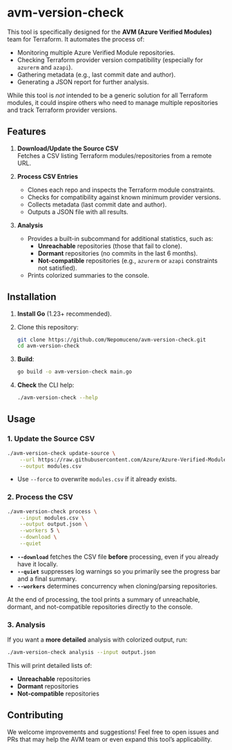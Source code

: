 # avm-version-check

This tool is specifically designed for the **AVM (Azure Verified Modules)** team for Terraform. It automates the process of:

- Monitoring multiple Azure Verified Module repositories.
- Checking Terraform provider version compatibility (especially for `azurerm` and `azapi`).
- Gathering metadata (e.g., last commit date and author).
- Generating a JSON report for further analysis.

While this tool is _not_ intended to be a generic solution for all Terraform modules, it could inspire others who need to manage multiple repositories and track Terraform provider versions.

## Features

1. **Download/Update the Source CSV**  
   Fetches a CSV listing Terraform modules/repositories from a remote URL.  

2. **Process CSV Entries**  
   - Clones each repo and inspects the Terraform module constraints.
   - Checks for compatibility against known minimum provider versions.
   - Collects metadata (last commit date and author).
   - Outputs a JSON file with all results.

3. **Analysis**  
   - Provides a built-in subcommand for additional statistics, such as:
     - **Unreachable** repositories (those that fail to clone).
     - **Dormant** repositories (no commits in the last 6 months).
     - **Not-compatible** repositories (e.g., `azurerm` or `azapi` constraints not satisfied).
   - Prints colorized summaries to the console.

## Installation

1. **Install Go** (1.23+ recommended).
2. Clone this repository:

   ```bash
   git clone https://github.com/Nepomuceno/avm-version-check.git
   cd avm-version-check
   ```

3. **Build**:

   ```bash
   go build -o avm-version-check main.go
   ```

4. **Check** the CLI help:

   ```bash
   ./avm-version-check --help
   ```

## Usage

### 1. Update the Source CSV

```bash
./avm-version-check update-source \
    --url https://raw.githubusercontent.com/Azure/Azure-Verified-Modules/refs/heads/main/docs/static/module-indexes/TerraformResourceModules.csv \
    --output modules.csv
```

- Use `--force` to overwrite `modules.csv` if it already exists.

### 2. Process the CSV

```bash
./avm-version-check process \
    --input modules.csv \
    --output output.json \
    --workers 5 \
    --download \
    --quiet
```

- **`--download`** fetches the CSV file **before** processing, even if you already have it locally.  
- **`--quiet`** suppresses log warnings so you primarily see the progress bar and a final summary.
- **`--workers`** determines concurrency when cloning/parsing repositories.

At the end of processing, the tool prints a summary of unreachable, dormant, and not-compatible repositories directly to the console.

### 3. Analysis

If you want a **more detailed** analysis with colorized output, run:

```bash
./avm-version-check analysis --input output.json
```

This will print detailed lists of:
- **Unreachable** repositories
- **Dormant** repositories
- **Not-compatible** repositories

## Contributing

We welcome improvements and suggestions! Feel free to open issues and PRs that may help the AVM team or even expand this tool’s applicability.
